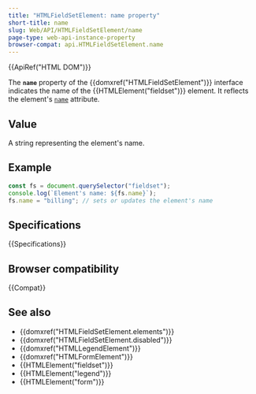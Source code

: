 ```yaml
---
title: "HTMLFieldSetElement: name property"
short-title: name
slug: Web/API/HTMLFieldSetElement/name
page-type: web-api-instance-property
browser-compat: api.HTMLFieldSetElement.name
---
```


{{ApiRef("HTML DOM")}}

The **`name`** property of the {{domxref("HTMLFieldSetElement")}} interface indicates the name of the {{HTMLElement("fieldset")}} element. It reflects the element's [`name`](/en-US/docs/Web/HTML/Element/fieldset#name) attribute.

## Value

A string representing the element's name.

## Example

```js
const fs = document.querySelector("fieldset");
console.log(`Element's name: ${fs.name}`);
fs.name = "billing"; // sets or updates the element's name
```

## Specifications

{{Specifications}}

## Browser compatibility

{{Compat}}

## See also

- {{domxref("HTMLFieldSetElement.elements")}}
- {{domxref("HTMLFieldSetElement.disabled")}}
- {{domxref("HTMLLegendElement")}}
- {{domxref("HTMLFormElement")}}
- {{HTMLElement("fieldset")}}
- {{HTMLElement("legend")}}
- {{HTMLElement("form")}}
